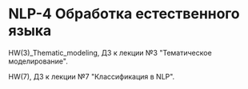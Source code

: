 # NLP-4 Обработка естественного языка
HW(3)_Thematic_modeling, ДЗ к лекции №3 "Тематическое моделирование".

HW(7), ДЗ к лекции №7 "Классификация в NLP".
